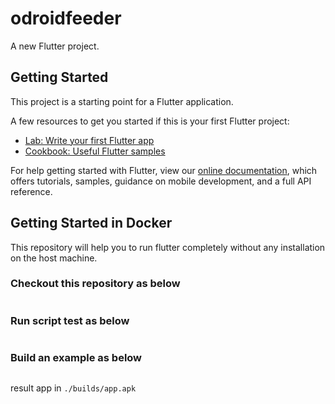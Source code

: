 # odroidfeeder

A new Flutter project.

## Getting Started

This project is a starting point for a Flutter application.

A few resources to get you started if this is your first Flutter project:

- [Lab: Write your first Flutter app](https://flutter.io/docs/get-started/codelab)
- [Cookbook: Useful Flutter samples](https://flutter.io/docs/cookbook)

For help getting started with Flutter, view our 
[online documentation](https://flutter.io/docs), which offers tutorials, 
samples, guidance on mobile development, and a full API reference.

## Getting Started in Docker

This repository will help you to run flutter completely without any installation on the host machine.  

### Checkout this repository as below  

``` git clone https://github.com/dodopontocom/dker-flutter.git ; cd dker-flutter  
```

### Run script test as below  

``` ./test.sh <your_project_name>  
```

### Build an example as below  

```cd odroidfeeder; docker run -it --rm -v $PWD:/root/test -w /root/test flutter-android-sdk flutter build apk
```  

result app in `./builds/app.apk`
